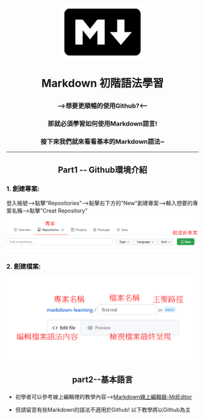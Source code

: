 
<p align="center"><img src='https://raw.githubusercontent.com/luoyan109/markdown-learning/main/img/06.PNG'></p>

# <p align="center"> Markdown 初階語法學習</p>
### <p align="center"> -->想要更順暢的使用Github?<--</p>
### <p align="center"> 那就必須學習如何使用Markdown語言!</p>
### <p align="center"> 接下來我們就來看看基本的Markdown語法~</p>

----------
## <p align="center"> Part1 -- Github環境介紹</p>
### 1. 創建專案:
 登入帳號-->點擊"Repositories"-->點擊右下方的"New"創建專案-->輸入想要的專案名稱-->點擊"Creat Repository"
![](https://raw.githubusercontent.com/luoyan109/markdown-learning/main/img/066.PNG)
### 2. 創建檔案:
![](https://raw.githubusercontent.com/luoyan109/markdown-learning/main/img/061.PNG)
## <p align="center"> part2--基本語言</p>
* 初學者可以參考線上編輯裡的教學內容-->[Markdown線上編輯器-MdEditor](https://www.mdeditor.tw/)</p>
* 但請留意有些Markdown的語法不適用於Github! 以下教學將以Github為主</p>
